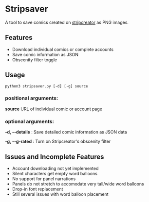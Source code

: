 # Stripsaver

A tool to save comics created on [stripcreator](http://www.stripcreator.com)
as PNG images.

## Features

* Download individual comics or complete accounts
* Save comic information as JSON
* Obscenity filter toggle

## Usage

````
python3 stripsaver.py [-d] [-g] source
````

### positional arguments:

**source** URL of individual comic or account page

### optional arguments:

**-d, --details** : Save detailed comic information as JSON data

**-g, --g-rated** : Turn on Stripcreator's obscenity filter

## Issues and Incomplete Features

* Account downloading not yet implemented
* Silent characters get empty word balloons
* No support for panel narrations
* Panels do not stretch to accomodate very tall/wide word balloons
* Drop-in font replacement
* Still several issues with word balloon placement
